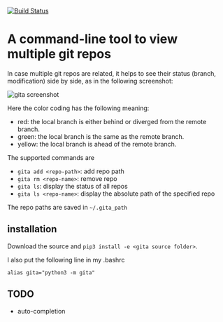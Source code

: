 [![Build Status](https://travis-ci.org/nosarthur/gita.svg?branch=master)](https://travis-ci.org/nosarthur/gita)
# A command-line tool to view multiple git repos

In case multiple git repos are related, it helps to see their status (branch, modification) side by side,
as in the following screenshot:

![gita screenshot](https://github.com/nosarthur/gita/raw/master/screenshot.png)

Here the color coding has the following meaning:

* red: the local branch is either behind or diverged from the remote branch.
* green: the local branch is the same as the remote branch.
* yellow: the local branch is ahead of the remote branch.

The supported commands are

* `gita add <repo-path>`: add repo path
* `gita rm <repo-name>`: remove repo
* `gita ls`: display the status of all repos
* `gita ls <repo-name>`: display the absolute path of the specified repo

The repo paths are saved in `~/.gita_path`

## installation

Download the source and `pip3 install -e <gita source folder>`.

I also put the following line in my .bashrc
```
alias gita="python3 -m gita"
```

## TODO
* auto-completion
